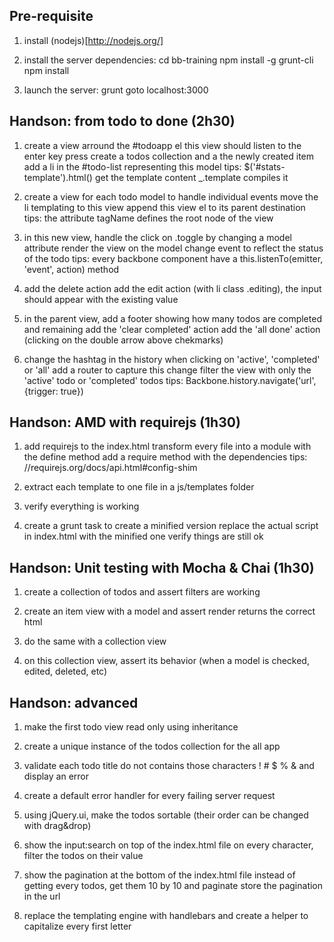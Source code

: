 Pre-requisite
-------------

1.  install (nodejs)[http://nodejs.org/]

2.  install the server dependencies: 
    cd bb-training
    npm install -g grunt-cli
    npm install

3.  launch the server: grunt
    goto localhost:3000


Handson: from todo to done (2h30)
---------------------------------

1.  create a view arround the #todoapp el
    this view should listen to the enter key press
    create a todos collection and a the newly created item
    add a li in the #todo-list representing this model
    tips: $('#stats-template').html() get the template content _.template compiles it

2.  create a view for each todo model to handle individual events
    move the li templating to this view
    append this view el to its parent destination
    tips: the attribute tagName defines the root node of the view

3.  in this new view, handle the click on .toggle by changing a model attribute
    render the view on the model change event to reflect the status of the todo
    tips: every backbone component have a this.listenTo(emitter, 'event', action) method

4.  add the delete action
    add the edit action (with li class .editing), the input should appear with the existing value

5.  in the parent view, add a footer showing how many todos are completed and remaining
    add the 'clear completed' action
    add the 'all done' action (clicking on the double arrow above chekmarks)

6.  change the hashtag in the history when clicking on 'active', 'completed' or 'all'
    add a router to capture this change
    filter the view with only the 'active' todo or 'completed' todos
    tips: Backbone.history.navigate('url', {trigger: true})


Handson: AMD with requirejs (1h30)
-----------------------------------

1.  add requirejs to the index.html
    transform every file into a module with the define method
    add a require method with the dependencies
    tips: //requirejs.org/docs/api.html#config-shim 

2.  extract each template to one file in a js/templates folder

3.  verify everything is working

4.  create a grunt task to create a minified version
    replace the actual script in index.html with the minified one
    verify things are still ok

Handson: Unit testing with Mocha & Chai (1h30)
----------------------------------------------

1.  create a collection of todos and assert filters are working

2.  create an item view with a model and assert render returns the correct html

3.  do the same with a collection view

4.  on this collection view, assert its behavior (when a model is checked, edited, deleted, etc)

Handson: advanced
-----------------

1.  make the first todo view read only using inheritance

2.  create a unique instance of the todos collection for the all app

3.  validate each todo title do not contains those characters ! # $ % & and display an error

4.  create a default error handler for every failing server request

5.  using jQuery.ui, make the todos sortable (their order can be changed with drag&drop)

6.  show the input:search on top of the index.html file
    on every character, filter the todos on their value

7.  show the pagination at the bottom of the index.html file
    instead of getting every todos, get them 10 by 10 and paginate
    store the pagination in the url

8.  replace the templating engine with handlebars and create a helper to capitalize every first letter